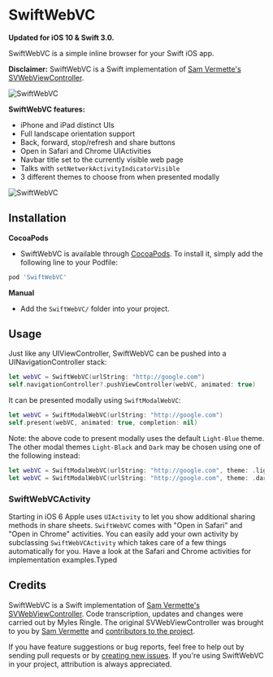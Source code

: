 # SwiftWebVC

**Updated for iOS 10 & Swift 3.0.**

SwiftWebVC is a simple inline browser for your Swift iOS app.

**Disclaimer:** SwiftWebVC is a Swift implementation of [Sam Vermette's SVWebViewController](https://github.com/samvermette/SVWebViewController/).

![SwiftWebVC](https://cloud.githubusercontent.com/assets/6603912/8509772/e1a1f2b6-22b0-11e5-878d-273b5b17b95a.png)

**SwiftWebVC features:**

* iPhone and iPad distinct UIs
* Full landscape orientation support
* Back, forward, stop/refresh and share buttons
* Open in Safari and Chrome UIActivities
* Navbar title set to the currently visible web page
* Talks with `setNetworkActivityIndicatorVisible`
* 3 different themes to choose from when presented modally

![SwiftWebVC](https://cloud.githubusercontent.com/assets/6603912/8509773/e1a33ab8-22b0-11e5-93e4-c671934f55e5.png)

## Installation

**CocoaPods**

* SwiftWebVC is available through [CocoaPods](http://cocoapods.org). To install
it, simply add the following line to your Podfile:

```ruby
pod 'SwiftWebVC'
```

**Manual**

* Add the `SwiftWebVC/` folder into your project.

## Usage

Just like any UIViewController, SwiftWebVC can be pushed into a UINavigationController stack:

```swift
let webVC = SwiftWebVC(urlString: "http://google.com")
self.navigationController?.pushViewController(webVC, animated: true)
```

It can be presented modally using `SwiftModalWebVC`:

```swift
let webVC = SwiftModalWebVC(urlString: "http://google.com")
self.present(webVC, animated: true, completion: nil)
```

Note: the above code to present modally uses the default `Light-Blue` theme. The other modal themes `Light-Black` and `Dark` may be chosen using one of the following instead:

```swift
let webVC = SwiftModalWebVC(urlString: "http://google.com", theme: .lightBlack)
let webVC = SwiftModalWebVC(urlString: "http://google.com", theme: .dark)
```

### SwiftWebVCActivity

Starting in iOS 6 Apple uses `UIActivity` to let you show additional sharing methods in share sheets. `SwiftWebVC` comes with "Open in Safari" and "Open in Chrome" activities. You can easily add your own activity by subclassing `SwiftWebVCActivity` which takes care of a few things automatically for you. Have a look at the Safari and Chrome activities for implementation examples.Typed


## Credits

SwiftWebVC is a Swift implementation of [Sam Vermette's SVWebViewController](https://github.com/samvermette/SVWebViewController/). Code transcription, updates and changes were carried out by Myles Ringle. The original SVWebViewController was brought to you by [Sam Vermette](http://samvermette.com) and [contributors to the project](https://github.com/samvermette/SVWebViewController/contributors).

If you have feature suggestions or bug reports, feel free to help out by sending pull requests or by [creating new issues](https://github.com/meismyles/SwiftWebVC/issues/new). If you're using SwiftWebVC in your project, attribution is always appreciated.
